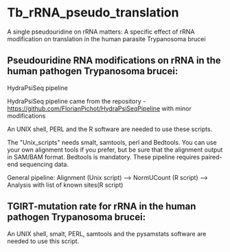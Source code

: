# Tb_rRNA_pseudo_translation

A single pseudouridine on rRNA matters: A specific effect of rRNA modification on translation in the human parasite Trypanosoma brucei

## Pseudouridine RNA modifications on rRNA in the human pathogen Trypanosoma brucei: 

HydraPsiSeq pipeline

HydraPsiSeq pipeline came from the repository - https://github.com/FlorianPichot/HydraPsiSeqPipeline with minor modifications

An UNIX shell, PERL and the R software are needed to use these scripts.

The "Unix_scripts" needs smalt, samtools, perl and Bedtools. You can use your own alignment tools if you prefer, but be sure that the alignment output in SAM/BAM format. Bedtools is mandatory. These pipeline requires paired-end sequencing data.

General pipeline: Alignment (Unix script) --> NormUCount (R script) --> Analysis with list of known sites(R script)


## TGIRT-mutation rate for rRNA in the human pathogen Trypanosoma brucei:

An UNIX shell, smalt, PERL, samtools  and the pysamstats software are needed to use this script.


